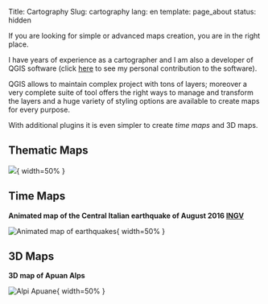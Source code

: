 Title: Cartography
Slug: cartography
lang: en
template: page_about
status: hidden

If you are looking for simple or advanced maps creation, you are in the right place.

I have years of experience as a cartographer and I am also a developer of QGIS software (click [here](https://github.com/qgis/QGIS/commits?author=ghtmtt) to see my personal contribution to the software).

QGIS allows to maintain complex project with tons of layers; moreover a very complete suite of tool offers the right ways to manage and transform the layers and a huge variety of styling options are available to create maps for every purpose.

With additional plugins it is even simpler to create *time maps* and 3D maps.

## Thematic Maps

![](/extras/cartography/ita_geo.png){ width=50% }

## Time Maps

**Animated map of the Central Italian earthquake of August 2016 [INGV](http://cnt.rm.ingv.it/)**

![Animated map of earthquakes](/extras/cartography/earthquakes_ita.gif){ width=50% }

## 3D Maps

**3D map of Apuan Alps**

![Alpi Apuane](/extras/cartography/3dgif.gif){ width=50% }
